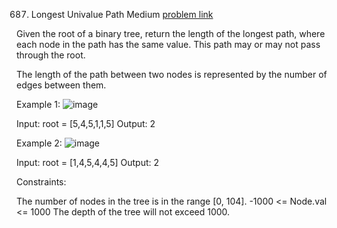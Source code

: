 687. Longest Univalue Path
Medium
[problem link](https://leetcode.com/problems/longest-univalue-path/)


Given the root of a binary tree, return the length of the longest path, where each
node in the path has the same value. This path may or may not pass through the root.

The length of the path between two nodes is represented by the number of edges
between them.

 

Example 1:
![image](https://user-images.githubusercontent.com/51910127/129801401-ed72dd87-4ab8-4fc6-bd61-1bda3b0442d0.png)



Input: root = [5,4,5,1,1,5]
Output: 2


Example 2:
![image](https://user-images.githubusercontent.com/51910127/129801436-0b8bab17-d876-436f-9520-5dcb74270a98.png)



Input: root = [1,4,5,4,4,5]
Output: 2
 

Constraints:

The number of nodes in the tree is in the range [0, 104].
-1000 <= Node.val <= 1000
The depth of the tree will not exceed 1000.
